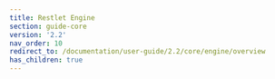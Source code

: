 ```yaml
---
title: Restlet Engine
section: guide-core
version: '2.2'
nav_order: 10
redirect_to: /documentation/user-guide/2.2/core/engine/overview
has_children: true
---
```

